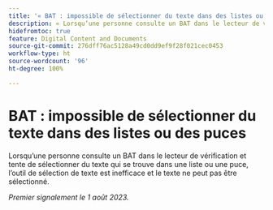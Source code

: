 ```yaml
---
title: '« BAT : impossible de sélectionner du texte dans des listes ou des puces »'
description: « Lorsqu’une personne consulte un BAT dans le lecteur de vérification et tente de sélectionner du texte qui se trouve dans une liste ou une puce, l’outil de sélection de texte est inefficace et le texte ne peut pas être sélectionné. »
hidefromtoc: true
feature: Digital Content and Documents
source-git-commit: 276dff76ac5128a49cd0dd9ef9f28f021cec0453
workflow-type: ht
source-wordcount: '96'
ht-degree: 100%

---
```



# BAT : impossible de sélectionner du texte dans des listes ou des puces

<!--WF and WFP TOCs-->

Lorsqu’une personne consulte un BAT dans le lecteur de vérification et tente de sélectionner du texte qui se trouve dans une liste ou une puce, l’outil de sélection de texte est inefficace et le texte ne peut pas être sélectionné.

_Premier signalement le 1 août 2023._

